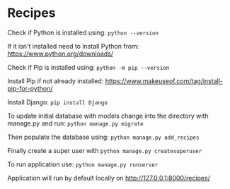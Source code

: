 # Recipes

Check if Python is installed using:
```python --version```

If it isn't installed need to install Python from:
https://www.python.org/downloads/

Check if Pip is installed using:
```python -m pip --version```

Install Pip if not already installed:
https://www.makeuseof.com/tag/install-pip-for-python/

Install Django:
```pip install Django```

To update initial database with models change into the directory with manage.py and run:
```python manage.py migrate```

Then populate the database using:
```python manage.py add_recipes```

Finally create a super user with
```python manage.py createsuperuser```

To run application use:
```python manage.py runserver```

Application will run by default locally on http://127.0.0.1:8000/recipes/
